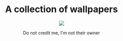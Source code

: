 <div align="center">
  <h1>A collection of wallpapers</h1>
  <img src="https://raw.githubusercontent.com/Mehranalam/Mehranalam/main/assets/1_CaTNbDiboMzEXuBB2AaDjg.png">
  <p>Do not credit me, I'm not their owner</p>
  </div>
